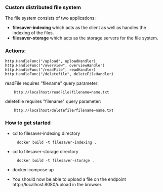 ### Custom distributed file system

The file system consists of two applications:

- **filesaver-indexing** which acts as the client as well as handles the indexing of the files.
- **filesaver-storage** which acts as the storage servers for the file system.

### Actions: 

    http.HandleFunc("/upload", uploadHandler)
	http.HandleFunc("/overview", overviewHandler)
	http.HandleFunc("/readFile", readHandler)
	http.HandleFunc("/deletefile", deleteFileHandler)

readFile requires "filename" query parameter:

        http://localhost/readFile?filename=name.txt

deletefile requires "filename" query parameter:

        http://localhost/deletefile?filename=name.txt

### How to get started

- cd to filesaver-indexing directory

        docker build -t filesaver-indexing .

- cd to filesaver-storage directory

        docker build -t filesaver-storage .

- docker-compose up

- You should now be able to upload a file on the endpoint http://localhost:8080/upload in the browser.
